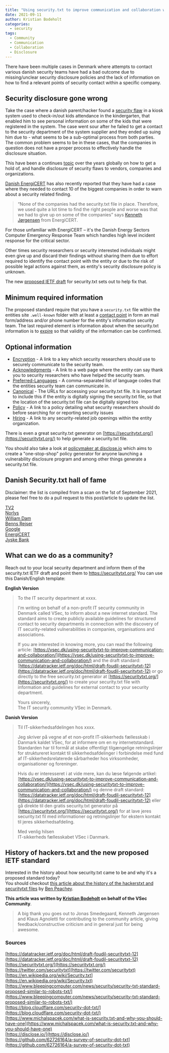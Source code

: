 ```yaml
---
title: "Using security.txt to improve communication and collaboration with the infosec community"
date: 2021-09-11
author: Kristian Bodeholt
categories:
  - security
tags:
  - Community
  - Communication
  - Collaboration
  - Disclosure 
---
```


There have been multiple cases in Denmark where attempts to contact various danish security teams have had a bad outcome due to missing/unclear security disclosure policies and the lack of information on how to find a relevant points of security contact within a specific company.  

## Security disclosure gone wrong 

Take the case where a danish parent/hacker found a [security flaw](https://www.version2.dk/artikel/foraeldre-finder-banale-sikkerhedshuller-i-udbredt-it-system-til-boernehaver-247985) in a kiosk system used to check-in/out kids attendance in the kindergarten, that enabled him to see personal information on some of the kids that were registered in the system. The case went sour after he failed to get a contact to the security department of the system supplier and they ended up suing him due to - what seems to be a sub-optimal process from both parties. The common problem seems to be in these cases, that the companies in question does not have a proper process to effectively handle the disclosure situation.

This have been a continues [topic](https://www.version2.dk/blog/skal-man-offentliggoere-sikkerhedshul-1077263) over the years globally on how to get a hold of, and handle disclosure of security flaws to vendors, companies and organizations.  

[Danish EnergiCERT](https://energicert.dk/) has also recently reported that they have had a case where they needed to contact 10 of the biggest companies in order to warn about a security related finding.
>“None of the companies had the security.txt file in place. Therefore, we used quite a lot time to find the right people and worse was that we had to give up on some of the companies” says [Kenneth Jørgensen](https://www.linkedin.com/in/kennethbjerregaardjoergensen/) from EnergiCERT.  

For those unfamiliar with EnergiCERT – it's the Danish Energy Sectors Computer Emergency Response Team which handles high level incident response for the critical sector.  

Other times security researchers or security interested individuals might even give up and discard their findings without sharing them due to effort required to identify the contact point with the entity or due to the risk of possible legal actions against them, as entity's security disclosure policy is unknown.    

The new [proposed IETF draft]( https://datatracker.ietf.org/doc/html/draft-foudil-securitytxt-12) for security.txt sets out to help fix that. 

## Minimum required information 

The proposed standard require that you have a `security.txt` file within the entities site `.well-known` folder with at least a [contact point](https://tools.ietf.org/html/draft-foudil-securitytxt-12#section-3.5.3) in form an mail form/address and/or phone number for the entity's information security team. The last required element is information about when the security.txt information is to [expire]( https://tools.ietf.org/html/draft-foudil-securitytxt-12#section-3.5.5) so that validity of the information can be confirmed.

## Optional information 
* [Encryption]( https://tools.ietf.org/html/draft-foudil-securitytxt-12#section-3.5.4) - A link to a key which security researchers should use to securely communicate to the security team. 
* [Acknowledgments]( https://tools.ietf.org/html/draft-foudil-securitytxt-12#section-3.5.1) - A link to a web page where the entity can say thank you to security researchers who have helped the security team. 
* [Preferred-Languages]( https://tools.ietf.org/html/draft-foudil-securitytxt-12#section-3.5.8) - A comma-separated list of language codes that the entities security team can communicate in. 
* [Canonical]( https://tools.ietf.org/html/draft-foudil-securitytxt-12#section-3.5.2) - The URLs for accessing your security.txt file. It is important to include this if the entity is digitally signing the security.txt file, so that the location of the security.txt file can be digitally signed too 
* [Policy]( https://tools.ietf.org/html/draft-foudil-securitytxt-12#section-3.5.7) - A link to a policy detailing what security researchers should do before searching for or reporting security issues 
* [Hiring]( https://tools.ietf.org/html/draft-foudil-securitytxt-12#section-3.5.6) - A link to any security-related job openings within the entity organization. 

There is even a great security.txt generator on [https://securitytxt.org/](https://securitytxt.org/) to help generate a security.txt file. 
 
You should also take a look at [policymaker at disclose.io](https://policymaker.disclose.io/policymaker/introduction) which aims to create a "one-stop-shop" policy generator for anyone launching a vulnerability disclosure program and among other things generate a security.txt file. 

## Danish Security.txt hall of fame 

Disclaimer: the list is compiled from a scan on the 1st of September 2021, please feel free to do a pull request to this post/article to update the list.  

[TV2](https://tv2.dk/.well-known/security.txt)  
[Norlys](https://norlys.dk/.well-known/security.txt)  
[William Dam](https://www.williamdam.dk/security.txt)  
[Benns Rejser](https://benns.dk/.well-known/security.txt)  
[Google]( https://google.dk/.well-known/security.txt)  
[EnergiCERT]( https://energicert.dk/.well-known/security.txt)  
[Jyske Bank]( https://jyskebank.dk/.well-known/security.txt)  

## What can we do as a community?  

Reach out to your local security department and inform them of the security.txt IETF draft and point them to https://securitytxt.org/ 
You can use this Danish/English template:   

**English Version**  

> To the IT security department at xxxx.  
>   
> I'm writing on behalf of a non-profit IT security community in Denmark called VSec, to inform about a new internet standard. The standard aims to create publicly available guidelines for structured contact to security departments in connection with the discovery of IT security-related vulnerabilities in companies, organisations and associations.  
>     
> If you are interested in knowing more, you can read the following article: [https://vsec.dk/using-securitytxt-to-improve-communication-and-collaboration/](https://vsec.dk/using-securitytxt-to-improve-communication-and-collaboration/) and the draft standard: [https://datatracker.ietf.org/doc/html/draft-foudil-securitytxt-12](https://datatracker.ietf.org/doc/html/draft-foudil-securitytxt-12) or go directly to the free security.txt generator at [https://securitytxt.org/](https://securitytxt.org/) to create your security.txt file with information and guidelines for external contact to your security department.  
>   
> Yours sincerely,  
> The IT security community VSec in Denmark.  

**Danish Version**  

> Til IT-sikkerhedsafdelingen hos xxxx.  
>   
> Jeg skriver på vegne af et non-profit IT-sikkerheds fællesskab i Danmark kaldet VSec, for at informere om en ny internetstandard. Standarden har til formål at skabe offentligt tilgængelige retningslinjer for struktureret kontakt til sikkerhedsafdelinger i forbindelse med fund af IT-sikkerhedsrelaterede sårbarheder hos virksomheder, organisationer og foreninger.  
>  
>Hvis du er interesseret i at vide mere, kan du læse følgende artikel: [https://vsec.dk/using-securitytxt-to-improve-communication-and-collaboration/](https://vsec.dk/using-securitytxt-to-improve-communication-and-collaboration/) og denne draft standard: [https://datatracker.ietf.org/doc/html/draft-foudil-securitytxt-12](https://datatracker.ietf.org/doc/html/draft-foudil-securitytxt-12) eller gå direkte til den gratis security.txt generator på [https://securitytxt.org/](https://securitytxt.org/) for at lave jeres security.txt fil med informationer og retningslinjer for ekstern kontakt til jeres sikkerhedsafdeling.  
>  
>Med venlig hilsen  
>IT-sikkerheds fællesskabet VSec i Danmark.
 
## History of hackers.txt and the new proposed IETF standard  
Interested in the history about how security.txt came to be and why it's a proposed standard today?  
You should checkout [this article about the history of the hackerstxt and securitytxt files](https://medium.com/takeaway-tech/the-history-of-the-hackerstxt-and-securitytxt-files-95c0a3be43a9) by [Ben Peachey](https://twitter.com/potherca). 

**This article was written by [Kristian Bodeholt](https://www.linkedin.com/in/kristianbodeholt/) on behalf of the VSec Community**.  
  
> A big thank you goes out to Jonas Smedegaard, Kenneth Jørgensen and Klaus Agnoletti for contributing to the community article, giving feedback/constructive criticism and in general just for being awesome.  

### Sources  
[https://datatracker.ietf.org/doc/html/draft-foudil-securitytxt-12](https://datatracker.ietf.org/doc/html/draft-foudil-securitytxt-12)  
[https://securitytxt.org/](https://securitytxt.org/)  
[https://twitter.com/securitytxt](https://twitter.com/securitytxt)  
[https://en.wikipedia.org/wiki/Security.txt](https://en.wikipedia.org/wiki/Security.txt)  
[https://www.bleepingcomputer.com/news/security/security-txt-standard-proposed-similar-to-robots-txt/](https://www.bleepingcomputer.com/news/security/security-txt-standard-proposed-similar-to-robots-txt/)  
[https://blog.cloudflare.com/security-dot-txt/](https://blog.cloudflare.com/security-dot-txt/)  
[https://www.michalspacek.com/what-is-security.txt-and-why-you-should-have-one](https://www.michalspacek.com/what-is-security.txt-and-why-you-should-have-one)  
[https://disclose.io/](https://disclose.io/)  
[https://github.com/62726164/a-survey-of-security-dot-txt](https://github.com/62726164/a-survey-of-security-dot-txt)  
